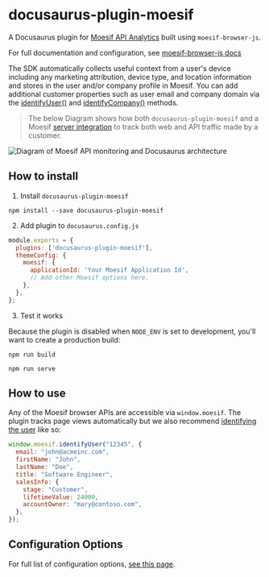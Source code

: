 # docusaurus-plugin-moesif

A Docusaurus plugin for [Moesif API Analytics](https://www.moesif.com/) built using `moesif-browser-js`. 

For full documentation and configuration, see [moesif-browser-js docs](https://www.moesif.com/docs/client-integration/browser-js/)

The SDK automatically collects useful context from a user's device including any marketing attribution, device type, and location information and stores in the user and/or company profile in Moesif. You can add additional customer properties such as user email and company domain via the [identifyUser()](https://www.moesif.com/docs/client-integration/browser-js/#identifying-users) and [identifyCompany()](https://www.moesif.com/docs/client-integration/browser-js/#identifying-companies) methods.


> The below Diagram shows how both `docusaurus-plugin-moesif` and a Moesif [server integration](https://www.moesif.com/docs/server-integration/) to track both web and API traffic made by a customer. 

![Diagram of Moesif API monitoring and Docusaurus architecture](https://www.moesif.com/docs/images/docs/client-integration/moesif-arch-docusaurus.png)

## How to install

1. Install `docusaurus-plugin-moesif`

  `npm install --save docusaurus-plugin-moesif`

2. Add plugin to `docusaurus.config.js`

```javascript
module.exports = {
  plugins: ['docusaurus-plugin-moesif'],
  themeConfig: {
    moesif: {
      applicationId: 'Your Moesif Application Id',
      // Add other Moesif options here.
    },
  },
};
```

3. Test it works

Because the plugin is disabled when `NODE_ENV` is set to development, you'll want to create a production build: 

```
npm run build

npm run serve
```

## How to use

Any of the Moesif browser APIs are accessible via `window.moesif`.
The plugin tracks page views automatically but we also recommend [identifying the user](https://www.moesif.com/docs/client-integration/browser-js/#identifying-users) like so:

```javascript
window.moesif.identifyUser("12345", {
  email: "john@acmeinc.com",
  firstName: "John",
  lastName: "Doe",
  title: "Software Engineer",
  salesInfo: {
    stage: "Customer",
    lifetimeValue: 24000,
    accountOwner: "mary@contoso.com",
  },
});
```

## Configuration Options

For full list of configuration options, [see this page](https://www.moesif.com/docs/client-integration/browser-js/#configuration-options).